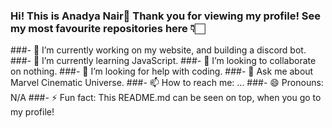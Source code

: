 ### Hi! This is Anadya Nair🌈 Thank you for viewing my profile! See my most favourite repositories here 👇🏻
###- 🔭 I’m currently working on my website, and building a discord bot.
###- 🌱 I’m currently learning JavaScript.
###- 👯 I’m looking to collaborate on nothing.
###- 🤔 I’m looking for help with coding.
###- 💬 Ask me about Marvel Cinematic Universe.
###- 📫 How to reach me: ...
###- 😄 Pronouns: N/A
###- ⚡ Fun fact: This README.md can be seen on top, when you go to my profile!
<!--
**AnadyaNair/AnadyaNair** is a ✨ _special_ ✨ repository because its `README.md` (this file) appears on your GitHub profile.

Here are some ideas to get you started:

###- 🔭 I’m currently working on my website, and building a discord bot.
###- 🌱 I’m currently learning JavaScript.
###- 👯 I’m looking to collaborate on nothing.
###- 🤔 I’m looking for help with coding.
###- 💬 Ask me about Marvel Cinematic Universe.
###- 📫 How to reach me: ...
###- 😄 Pronouns: N/A
###- ⚡ Fun fact: This README.md can be seen on top, when you go to my profile!
-->
